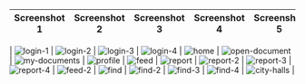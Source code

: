| Screenshot 1 | Screenshot 2 | Screenshot 3 | Screenshot 4 | Screenshot 5 |
|--------------|--------------|--------------| -------------|--------------|

| ![login-1](https://github.com/madd47emz/wathaequi-mobile/assets/59306831/bb526166-12bf-461b-bd65-37524fe02827) | ![login-2](https://github.com/madd47emz/wathaequi-mobile/assets/59306831/734dd291-cbbc-42d0-9724-eec894c146d7) | ![login-3](https://github.com/madd47emz/wathaequi-mobile/assets/59306831/003641e3-4f98-414e-a4e3-ef1632632224) | ![login-4](https://github.com/madd47emz/wathaequi-mobile/assets/59306831/037225ff-bae2-4c74-8b7b-aca147c07428) | ![home](https://github.com/madd47emz/wathaequi-mobile/assets/59306831/86129af3-5e68-47ac-ac01-c2effaa81f26) | ![open-document](https://github.com/madd47emz/wathaequi-mobile/assets/59306831/ef133ad8-e108-4eb9-a9ee-90229ef72379) | ![my-documents](https://github.com/madd47emz/wathaequi-mobile/assets/59306831/4f9a1bb4-d14f-49bc-a83a-07c4f4d5f5ca) | ![profile](https://github.com/madd47emz/wathaequi-mobile/assets/59306831/1bff916f-8e31-4b56-bd4c-157e573f3e1a) | ![feed](https://github.com/madd47emz/wathaequi-mobile/assets/59306831/ea946ad8-f7b3-4eda-89df-8cd64367c892) | ![report](https://github.com/madd47emz/wathaequi-mobile/assets/59306831/f9b3ca6d-2956-4646-b9c5-dfa82aa4a018) | ![report-2](https://github.com/madd47emz/wathaequi-mobile/assets/59306831/1b66fd84-f524-4240-a2dd-149d27c4365f) | ![report-3](https://github.com/madd47emz/wathaequi-mobile/assets/59306831/5155d1fa-30ba-45d8-8203-05b2be97f881) | ![report-4](https://github.com/madd47emz/wathaequi-mobile/assets/59306831/84278a73-0b36-46eb-83d1-d31f95b9800b) | ![feed-2](https://github.com/madd47emz/wathaequi-mobile/assets/59306831/30934608-fc6f-4cd3-ad63-745e03efaffc) | ![find](https://github.com/madd47emz/wathaequi-mobile/assets/59306831/fb8618ad-cadf-44da-9ac9-dcd7e988c4a7) | ![find-2](https://github.com/madd47emz/wathaequi-mobile/assets/59306831/4c040e1d-9af2-4bd8-bf2c-09ad9f8a1b9b) | ![find-3](https://github.com/madd47emz/wathaequi-mobile/assets/59306831/9ac1e270-6f51-48ab-9c75-a4461640fb32) | ![find-4](https://github.com/madd47emz/wathaequi-mobile/assets/59306831/01014c3d-3882-4053-a362-710846933bac) | ![city-halls](https://github.com/madd47emz/wathaequi-mobile/assets/59306831/dc10c080-a11e-4094-b779-0963ecc873fd) |
